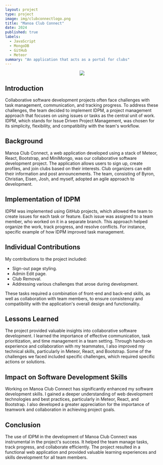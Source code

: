 ```yaml
---
layout: project
type: project
image: img/clubconnectlogo.png
title: "Manoa Club Connect"
date: 2024
published: true
labels:
  - JavaScript
  - MongoDB
  - GitHub
  - Meteor
summary: "An application that acts as a portal for clubs"
---
```


<p align="center">
<img class="img-fluid" src="../img/LandingPageMcc.png">
</p>

## Introduction
Collaborative software development projects often face challenges with task management, communication, and tracking progress. To address these challenges, the team decided to implement IDPM, a project management approach that focuses on using issues or tasks as the central unit of work. IDPM, which stands for Issue Driven Project Management, was chosen for its simplicity, flexibility, and compatibility with the team's workflow.

## Background
Manoa Club Connect, a web application developed using a stack of Meteor, React, Bootstrap, and MiniMongo, was our collaborative software development project. The application allows users to sign up, create profiles, and join clubs based on their interests. Club organizers can edit their information and post announcements. The team, consisting of Byron, Christian, Eisen, Josh, and myself, adopted an agile approach to development.

## Implementation of IDPM
IDPM was implemented using GitHub projects, which allowed the team to create issues for each task or feature. Each issue was assigned to a team member, who worked on it in a separate branch. This approach helped organize the work, track progress, and resolve conflicts. For instance, specific example of how IDPM improved task management.

## Individual Contributions
My contributions to the project included:
- Sign-out page styling.
- Admin Edit page.
- Club Removal.
- Addressing various challenges that arose during development.

These tasks required a combination of front-end and back-end skills, as well as collaboration with team members, to ensure consistency and compatibility with the application's overall design and functionality.

## Lessons Learned
The project provided valuable insights into collaborative software development. I learned the importance of effective communication, task prioritization, and time management in a team setting. Through hands-on experience and collaboration with my teammates, I also improved my technical skills, particularly in Meteor, React, and Bootstrap. Some of the challenges we faced included specific challenges, which required specific actions or solutions.

## Impact on Software Development Skills
Working on Manoa Club Connect has significantly enhanced my software development skills. I gained a deeper understanding of web development technologies and best practices, particularly in Meteor, React, and Bootstrap. I also developed a greater appreciation for the importance of teamwork and collaboration in achieving project goals.

## Conclusion
The use of IDPM in the development of Manoa Club Connect was instrumental in the project's success. It helped the team manage tasks, track progress, and collaborate efficiently. The project resulted in a functional web application and provided valuable learning experiences and skills development for all team members.
